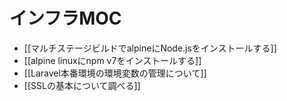 # インフラMOC

- [[マルチステージビルドでalpineにNode.jsをインストールする]]
- [[alpine linuxにnpm v7をインストールする]]
- [[Laravel本番環境の環境変数の管理について]]
- [[SSLの基本について調べる]]